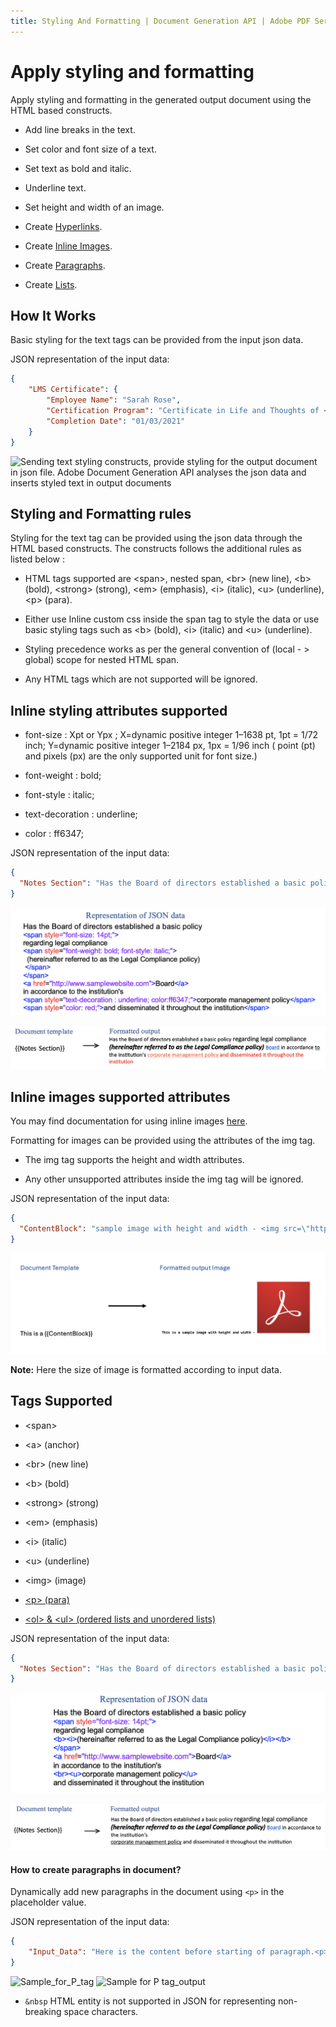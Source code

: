 ```yaml
---
title: Styling And Formatting | Document Generation API | Adobe PDF Services
---
```

# Apply styling and formatting

Apply styling and formatting in the generated output document using the HTML based constructs.

- Add line breaks in the text.

- Set color and font size of a text.

- Set text as bold and italic.

- Underline text.

- Set height and width of an image.

- Create [Hyperlinks](../document-generation-api/hyperlink.md).

- Create [Inline Images](../document-generation-api/inlineimages.md).

- Create [Paragraphs](/overview/document-generation-api/stylingformattingtags/#how-to-create-paragraphs-in-document).

- Create [Lists](/overview/document-generation-api/templatetags/#insert-list-using-ul-and-ol-html-elements).

## How It Works

Basic styling for the text tags can be provided from the input json data.

JSON representation of the input data:

```json
{
    "LMS Certificate": {
        "Employee Name": "Sarah Rose",
        "Certification Program": "Certificate in Life and Thoughts of <span style=\"font-weight: bold \">Dr. BR Ambedkar </span> ",
        "Completion Date": "01/03/2021"
    }
}
```

![Sending text styling constructs, provide styling for the output document in json file. Adobe Document Generation API analyses the json data and inserts styled text in output documents](../images/consolidated_styling_formatting.png)

## Styling and Formatting rules

Styling for the text tag can be provided using the json data through the HTML based constructs. The constructs follows the additional rules as listed below :

- HTML tags supported are <span\>, nested span, <br\> (new line), <b\> (bold), <strong\> (strong), <em\> (emphasis), <i\> (italic), <u\> (underline), <p\> (para).

- Either use Inline custom css inside the span tag to style the data or use basic styling tags such as <b\> (bold), <i\> (italic) and <u\> (underline).

- Styling precedence works as per the general convention of (local  - > global) scope for nested HTML span.

- Any HTML tags which are not supported will be ignored.

## Inline styling attributes supported

- font-size : Xpt or Ypx ;  X=dynamic positive integer 1–1638 pt, 1pt = 1/72 inch; Y=dynamic positive integer 1–2184 px, 1px = 1/96 inch ( point (pt) and pixels (px) are the only supported unit for font size.)

- font-weight : bold;

- font-style : italic;

- text-decoration : underline;

- color : ff6347;

JSON representation of the input data:

```json
{
  "Notes Section": "Has the Board of directors established a basic policy <span style=\"font-size: 14pt;\">regarding legal compliance<span style=\"font-weight: bold; font-style: italic;\"> (hereinafter referred to as the Legal Compliance policy) </span></span><a href=\"http://www.samplewebsite.com/\">Board</a> in accordance to the institution's <span style=\"text-decoration : underline; color:ff6347;\">corporate management policy</span> <span style=\"color: red;\">and disseminated it throughout the institution</span>"
}
```
![Styling Tags Sample with style for font-size, font-weight and font-style attribute added to span tag](../images/stylingAttributesJsonRep.png)

![Styling Tags output when style for font-size, font-weight and font-style attribute was added to span tag](../images/stylingAttributesOutput.png)

## Inline images supported attributes

You may find documentation for using inline images [here](../document-generation-api/inlineimages.md).

Formatting for images can be provided using the attributes of the img tag.

- The img tag supports the height and width attributes.

- Any other unsupported attributes inside the img tag will be ignored.

JSON representation of the input data:

```json
{
  "ContentBlock": "sample image with height and width - <img src=\"https://documentcloud.adobe.com/dc-docgen-app/assets/dc_icon.png\" height=\"200\" width=\"200\">"
}
```
![Formatting Inline images with height and width](../images/FormattedInlineImageHeightAndWidth.png)

<b>Note:</b> Here the size of image is formatted according to input data.

## Tags Supported

- <span\>

- <a\> (anchor)

- <br\> (new line)

- <b\> (bold)

- <strong\> (strong)

- <em\> (emphasis)

- <i\> (italic)

- <u\> (underline)

- <img\> (image)

- [<p\> (para)](/overview/document-generation-api/stylingformattingtags/#how-to-create-paragraphs-in-document)

- [<ol\> & <ul\> (ordered lists and unordered lists)](/overview/document-generation-api/templatetags/#insert-list-using-ul-and-ol-html-elements)

JSON representation of the input data:

```json
{
  "Notes Section": "Has the Board of directors established a basic policy <span style=\"font-size: 14pt;\">regarding legal compliance <b><i>(hereinafter referred to as the Legal Compliance policy) </i></b></span><a href=\"http://www.samplewebsite.com/\">Board</a> in accordance to the institution's <br><u>corporate management policy</u> and disseminated it throughout the institution"
}
```
![Styling Tags Sample with style for font-size attribute added to span tag](../images/stylingTagsJsonRep.png)

![Styling Tags output when style for font-size attribute was added to span tag](../images/stylingTagsOutput.png)
 
#### How to create paragraphs in document?

Dynamically add new paragraphs in the document using `<p>` in the placeholder value.

JSON representation of the input data:

```json
{
    "Input_Data": "Here is the content before starting of paragraph.<p>This is first paragraph dynamically added.</p><p>This content belongs to second paragraph dynamically added.</p>"
}
```
![Sample_for_P_tag](../images/sample_for_p_tags.png)
![Sample for P tag_output](../images/sample_for_ptag_formatted.png)

<InlineAlert slots="text"/>

- `&nbsp` HTML entity is not supported in JSON for representing non-breaking space characters.







